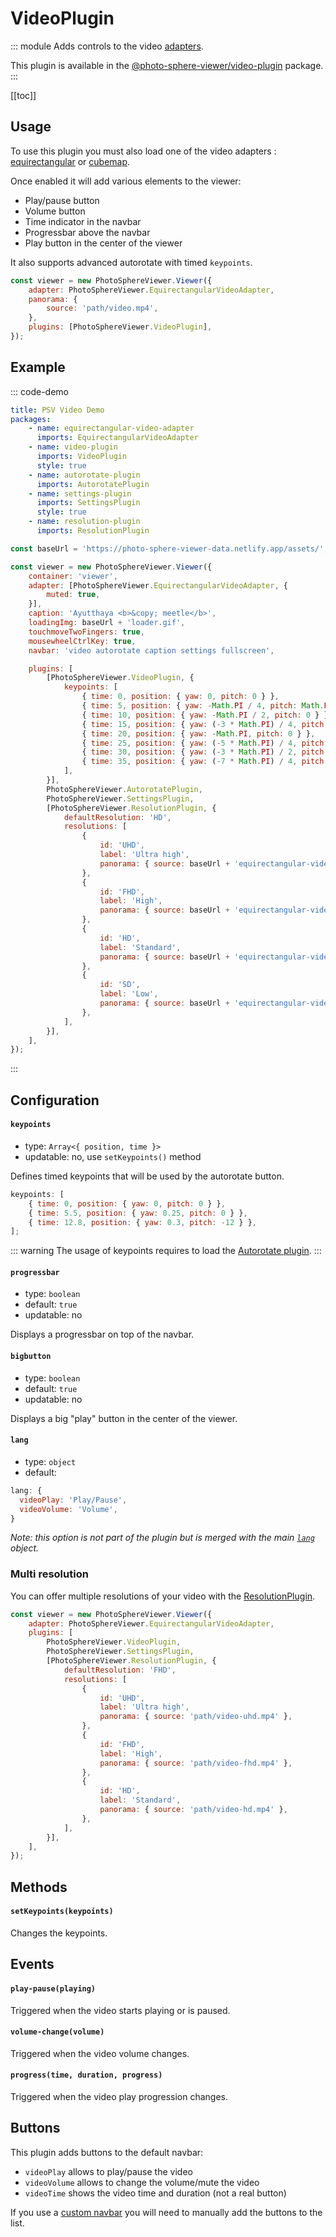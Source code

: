 # VideoPlugin <Badge text="Styles"/>

<Badges module="video-plugin"/>

::: module
<ApiButton page="modules/VideoPlugin.html"/>
Adds controls to the video [adapters](../guide/adapters/).

This plugin is available in the [@photo-sphere-viewer/video-plugin](https://www.npmjs.com/package/@photo-sphere-viewer/video-plugin) package.
:::

[[toc]]

## Usage

To use this plugin you must also load one of the video adapters : [equirectangular](../guide/adapters/equirectangular-video.md) or [cubemap](../guide/adapters/cubemap-video.md).

Once enabled it will add various elements to the viewer:

-   Play/pause button
-   Volume button
-   Time indicator in the navbar
-   Progressbar above the navbar
-   Play button in the center of the viewer

It also supports advanced autorotate with timed `keypoints`.

```js
const viewer = new PhotoSphereViewer.Viewer({
    adapter: PhotoSphereViewer.EquirectangularVideoAdapter,
    panorama: {
        source: 'path/video.mp4',
    },
    plugins: [PhotoSphereViewer.VideoPlugin],
});
```

## Example

::: code-demo

```yaml
title: PSV Video Demo
packages:
    - name: equirectangular-video-adapter
      imports: EquirectangularVideoAdapter
    - name: video-plugin
      imports: VideoPlugin
      style: true
    - name: autorotate-plugin
      imports: AutorotatePlugin
    - name: settings-plugin
      imports: SettingsPlugin
      style: true
    - name: resolution-plugin
      imports: ResolutionPlugin
```

```js
const baseUrl = 'https://photo-sphere-viewer-data.netlify.app/assets/';

const viewer = new PhotoSphereViewer.Viewer({
    container: 'viewer',
    adapter: [PhotoSphereViewer.EquirectangularVideoAdapter, {
        muted: true,
    }],
    caption: 'Ayutthaya <b>&copy; meetle</b>',
    loadingImg: baseUrl + 'loader.gif',
    touchmoveTwoFingers: true,
    mousewheelCtrlKey: true,
    navbar: 'video autorotate caption settings fullscreen',

    plugins: [
        [PhotoSphereViewer.VideoPlugin, {
            keypoints: [
                { time: 0, position: { yaw: 0, pitch: 0 } },
                { time: 5, position: { yaw: -Math.PI / 4, pitch: Math.PI / 8 } },
                { time: 10, position: { yaw: -Math.PI / 2, pitch: 0 } },
                { time: 15, position: { yaw: (-3 * Math.PI) / 4, pitch: -Math.PI / 8 } },
                { time: 20, position: { yaw: -Math.PI, pitch: 0 } },
                { time: 25, position: { yaw: (-5 * Math.PI) / 4, pitch: Math.PI / 8 } },
                { time: 30, position: { yaw: (-3 * Math.PI) / 2, pitch: 0 } },
                { time: 35, position: { yaw: (-7 * Math.PI) / 4, pitch: -Math.PI / 8 } },
            ],
        }],
        PhotoSphereViewer.AutorotatePlugin,
        PhotoSphereViewer.SettingsPlugin,
        [PhotoSphereViewer.ResolutionPlugin, {
            defaultResolution: 'HD',
            resolutions: [
                {
                    id: 'UHD',
                    label: 'Ultra high',
                    panorama: { source: baseUrl + 'equirectangular-video/Ayutthaya_UHD.mp4' },
                },
                {
                    id: 'FHD',
                    label: 'High',
                    panorama: { source: baseUrl + 'equirectangular-video/Ayutthaya_FHD.mp4' },
                },
                {
                    id: 'HD',
                    label: 'Standard',
                    panorama: { source: baseUrl + 'equirectangular-video/Ayutthaya_HD.mp4' },
                },
                {
                    id: 'SD',
                    label: 'Low',
                    panorama: { source: baseUrl + 'equirectangular-video/Ayutthaya_SD.mp4' },
                },
            ],
        }],
    ],
});
```

:::

## Configuration

#### `keypoints`

-   type: `Array<{ position, time }>`
-   updatable: no, use `setKeypoints()` method

Defines timed keypoints that will be used by the autorotate button.

```js
keypoints: [
    { time: 0, position: { yaw: 0, pitch: 0 } },
    { time: 5.5, position: { yaw: 0.25, pitch: 0 } },
    { time: 12.8, position: { yaw: 0.3, pitch: -12 } },
];
```

::: warning
The usage of keypoints requires to load the [Autorotate plugin](./autorotate.md).
:::

#### `progressbar`

-   type: `boolean`
-   default: `true`
-   updatable: no

Displays a progressbar on top of the navbar.

#### `bigbutton`

-   type: `boolean`
-   default: `true`
-   updatable: no

Displays a big "play" button in the center of the viewer.

#### `lang`

-   type: `object`
-   default:

```js
lang: {
  videoPlay: 'Play/Pause',
  videoVolume: 'Volume',
}
```

_Note: this option is not part of the plugin but is merged with the main [`lang`](../guide/config.md#lang) object._

### Multi resolution

You can offer multiple resolutions of your video with the [ResolutionPlugin](./resolution.md).

```js
const viewer = new PhotoSphereViewer.Viewer({
    adapter: PhotoSphereViewer.EquirectangularVideoAdapter,
    plugins: [
        PhotoSphereViewer.VideoPlugin,
        PhotoSphereViewer.SettingsPlugin,
        [PhotoSphereViewer.ResolutionPlugin, {
            defaultResolution: 'FHD',
            resolutions: [
                {
                    id: 'UHD',
                    label: 'Ultra high',
                    panorama: { source: 'path/video-uhd.mp4' },
                },
                {
                    id: 'FHD',
                    label: 'High',
                    panorama: { source: 'path/video-fhd.mp4' },
                },
                {
                    id: 'HD',
                    label: 'Standard',
                    panorama: { source: 'path/video-hd.mp4' },
                },
            ],
        }],
    ],
});
```

## Methods

#### `setKeypoints(keypoints)`

Changes the keypoints.

## Events

#### `play-pause(playing)`

Triggered when the video starts playing or is paused.

#### `volume-change(volume)`

Triggered when the video volume changes.

#### `progress(time, duration, progress)`

Triggered when the video play progression changes.

## Buttons

This plugin adds buttons to the default navbar:

-   `videoPlay` allows to play/pause the video
-   `videoVolume` allows to change the volume/mute the video
-   `videoTime` shows the video time and duration (not a real button)

If you use a [custom navbar](../guide/navbar.md) you will need to manually add the buttons to the list.
